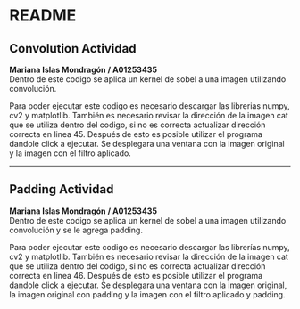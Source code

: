 # README

## Convolution Actividad
**Mariana Islas Mondragón / A01253435**  
Dentro de este codigo se aplica un kernel de sobel a una imagen utilizando convolución.

Para poder ejecutar este codigo es necesario descargar las librerias numpy, cv2 y matplotlib. También es necesario revisar la dirección de la imagen cat que se utiliza dentro del codigo, si no es correcta actualizar dirección correcta en linea 45. Después de esto es posible utilizar el programa dandole click a ejecutar. Se desplegara una ventana con la imagen original y la imagen con el filtro aplicado.

---

## Padding Actividad 
**Mariana Islas Mondragón / A01253435**  
Dentro de este codigo se aplica un kernel de sobel a una imagen utilizando convolución y se le agrega padding.

Para poder ejecutar este codigo es necesario descargar las librerías numpy, cv2 y matplotlib. También es necesario revisar la dirección de la imagen cat que se utiliza dentro del codigo, si no es correcta actualizar dirección correcta en linea 46. Después de esto es posible utilizar el programa dandole click a ejecutar. Se desplegara una ventana con la imagen original, la imagen original con padding y la imagen con el filtro aplicado y padding.

